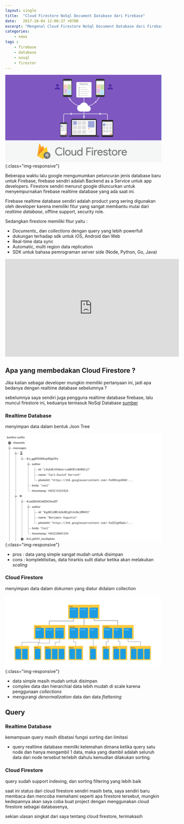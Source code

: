 ```yaml
---
layout: single
title:  "Cloud Firestore NoSql Document Database dari Firebase"
date:   2017-10-04 12:00:37 +0700
excerpt: "Mengenal Cloud Firestore NoSql Document Database dari Firebase yang baru saja diluncurkan"
categories: 
    - news
tags : 
    - firebase
    - database
    - nosql
    - firestor
---
```


![Firestore Database](/assets/images/cloud_firestore_firebase.png){:class="img-responsive"}

Beberapa waktu lalu google mengumumkan peluncuran jenis database baru untuk Firebase, firebase sendiri adalah Backend as a Service untuk app developers. Firestore sendiri menurut google diluncurkan untuk menyempurnakan firebase realtime database yang ada saat ini.

Firebase realtime database sendiri adalah product yang sering digunakan oleh developer karena memiliki fitur yang sangat membantu mulai dari _realtime database_, offline support, security role.

Sedangkan firestore memiliki fitur yaitu : 
- _Documents__ dan _collections_ dengan query yang lebih powerfull
- dukungan terhadap sdk untuk iOS, Android dan Web
- Real-time data sync
- Automatic, multi region data replication 
- SDK untuk bahasa pemrograman server side (Node, Python, Go, Java)

<iframe width="560" height="315" src="https://www.youtube.com/embed/QcsAb2RR52c" frameborder="0" allowfullscreen></iframe>

## Apa yang membedakan Cloud Firestore ?
Jika kalian sebagai developer mungkin memiliki pertanyaan ini, jadi apa bedanya dengan realtime database sebelumnya ?

sebelumnya saya sendiri juga pengguna realtime database firebase, lalu muncul firestore ini, keduanya termasuk NoSql Database [sumber](https://firebase.google.com/docs/firestore/rtdb-vs-firestore)

### Realtime Database

menyimpan data dalam bentuk Json Tree

![Realtime Database](/assets/images/realtime_db.png){:class="img-responsive"}

* pros : data yang simple sangat mudah untuk disimpan
* cons : komplektisitas, data hirarkis sulit diatur ketika akan melakukan _scaling_

### Cloud Firestore
menyimpan data dalam dokumen yang diatur didalam collection

![Firestore Database](/assets/images/firestore_database.png){:class="img-responsive"}

- data simple masih mudah untuk disimpan
- complex data dan hierarchial data lebih mudah di scale karena penggunaan _collections_
- mengurangi _denormalization_ data dan data _flattening_


## Query 

### Realtime Database
kemampuan query masih dibatasi fungsi sorting dan limitasi

- query realtime database memilki kelemahan dimana ketika query satu node dan hanya mengambil 1 data, maka yang diambil adalah seluruh data dari node tersebut terlebih dahulu kemudian dilakukan sorting.

### Cloud Firestore
query sudah support indexing, dan sorting filtering yang lebih baik


saat ini status dari cloud firestore sendiri masih beta, saya sendiri baru membaca dan mencoba memahami seperti apa firestore tersebut, mungkin kedepannya akan saya coba buat project dengan menggunakan cloud firestore sebagai databasenya,

sekian ulasan singkat dari saya tentang cloud firestore, terimakasih